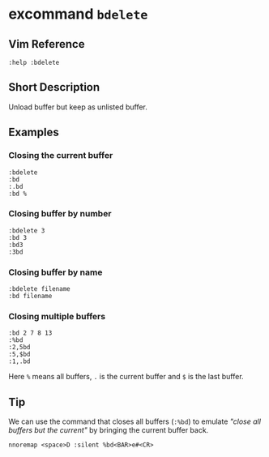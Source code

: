 # excommand `bdelete`

## Vim Reference

    :help :bdelete


## Short Description
Unload buffer but keep as unlisted buffer.


## Examples

### Closing the current buffer

    :bdelete
    :bd
    :.bd
    :bd %

### Closing buffer by number

    :bdelete 3
    :bd 3
    :bd3
    :3bd

### Closing buffer by name

    :bdelete filename
    :bd filename

### Closing multiple buffers

    :bd 2 7 8 13
    :%bd
    :2,5bd
    :5,$bd
    :1,.bd

Here `%` means all buffers, `.` is the current buffer and `$` is the last buffer.


## Tip

We can use the command that closes all buffers (`:%bd`) to emulate *"close all buffers but the current"* by bringing the
current buffer back.

    nnoremap <space>D :silent %bd<BAR>e#<CR>

